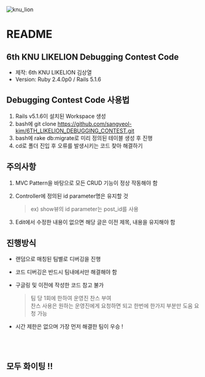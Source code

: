 ![knu_lion](https://user-images.githubusercontent.com/26738287/39401340-9a3311f0-4b7d-11e8-9840-a4bef362db37.png)

# README

## 6th KNU LIKELION Debugging Contest Code
* 제작: 6th KNU LIKELION 김상열
* Version: Ruby 2.4.0p0 / Rails 5.1.6


## Debugging Contest Code 사용법   
1. Rails v5.1.6이 설치된 Workspace 생성
2. bash에 git clone https://github.com/sangyeol-kim/6TH_LIKELION_DEBUGGING_CONTEST.git
3. bash에 rake db:migrate로 미리 정의된 테이블 생성 후 진행
4. cd로 폴더 진입 후 오류를 발생시키는 코드 찾아 해결하기

## 주의사항
1. MVC Pattern을 바탕으로 모든 CRUD 기능이 정상 작동해야 함
2. Controller에 정의된 id parameter명은 유지할 것

    > ex) show뷰의 id parameter는 post_id를 사용

3. Edit에서 수정한 내용이 없으면 해당 글은 이전 제목, 내용을 유지해야 함

## 진행방식
* 랜덤으로 매칭된 팀별로 디버깅을 진행
* 코드 디버깅은 반드시 팀내에서만 해결해야 함
* 구글링 및 이전에 작성한 코드 참고 불가

    > 팀 당 1회에 한하여 운영진 찬스 부여 <br/>
      찬스 사용은 원하는 운영진에게 요청하면 되고 한번에 한가지 부분만 도움 요청 가능


* 시간 제한은 없으며 가장 먼저 해결한 팀이 우승 !



<br/><br/>
## 모두 화이팅 !!



